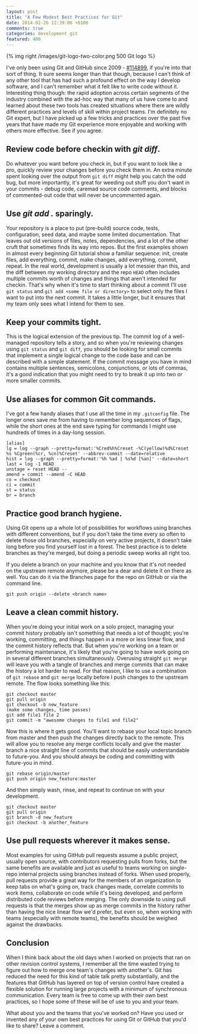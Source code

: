 ```yaml
---
layout: post
title: "A Few Modest Best Practices for Git"
date: 2014-02-26 12:39:06 +0100
comments: true
categories: development git
featured: 400
---
```

{% img right /images/git-logo-two-color.png 500 Git logo  %}

I've only been using Git and GitHub since 2009 - [\#114899](http://caius.github.io/github_id/#chriskottom), if you're into that sort of thing.  It sure seems longer than that though, because I can't think of any other tool that has had such a profound effect on the way I develop software, and I can't remember what it felt like to write code without it.  Interesting thing though: the rapid adoption across certain segments of the industry combined with the ad-hoc way that many of us have come to and learned about these two tools has created situations where there are wildly different practices and levels of skill within project teams.  I'm definitely no Git expert, but I have picked up a few tricks and practices over the past five years that have made my Git experience more enjoyable and working with others more effective.  See if you agree.<!--more-->

## Review code before checkin with *git diff*.
Do whatever you want before you check in, but if you want to look like a pro, quickly review your changes before you check them in.  An extra minute spent looking over the output from `git diff` might help you catch the odd bug, but more importantly, it's great for weeding out stuff you don't want in your commits - debug code, caremad source code comments, and blocks of commented-out code that will never be uncommented again.

## Use  *git add .* sparingly.
Your repository is a place to put (pre-build) source code, tests, configuration, seed data, and maybe some limited documentation.  That leaves out old versions of files, notes, dependencies, and a lot of the other cruft that sometimes finds its way into repos.  But the first examples shown in almost every beginning Git tutorial show a familiar sequence: init, create files, add everything, commit, make changes, add everything, commit, repeat.  In the real world, development is usually a lot messier than this, and the diff between my working directory and the repo `HEAD` often includes multiple commits worth of changes and things that aren't intended for checkin.  That's why when it's time to start thinking about a commit I'll use `git status` and `git add <some file or directory>` to select only the files I want to put into the next commit.  It takes a little longer, but it ensures that my team only sees what I intend for them to see.

## Keep your commits tight.
This is the logical extension of the previous tip.  The commit log of a well-managed repository tells a story, and so when you're reviewing changes using `git status` and `git diff`, you should be looking for small commits that implement a single logical change to the code base and can be described with a simple statement.  If the commit message you have in mind contains multiple sentences, semicolons, conjunctions, or lots of commas, it's a good indication that you might need to try to break it up into two or more smaller commits.

## Use aliases for common Git commands.
I've got a few handy aliases that I use all the time in my `.gitconfig` file.  The longer ones save me from having to remember long sequences of flags, while the short ones at the end save typing for commands I might use hundreds of times in a day-long session.

```
[alias]
lg = log --graph --pretty=format:'%Cred%h%Creset -%C(yellow)%d%Creset %s %Cgreen(%cr, %cn)%Creset' --abbrev-commit --date=relative
hist = log --graph --pretty=format:'%h %ad | %s%d [%an]' --date=short
last = log -1 HEAD
unstage = reset HEAD --
amend = commit --amend -C HEAD
co = checkout
ci = commit
st = status
br = branch
```

## Practice good branch hygiene.
Using Git opens up a whole lot of possibilities for workflows using branches with different conventions, but if you don't take the time every so often to delete those old branches, especially on very active projects, it doesn't take long before you find yourself lost in a forest.  The best practice is to delete branches as they're merged, but doing a periodic sweep works all right too.

If you delete a branch on your machine and you know that it's not needed on the upstream remote anymore, please be a dear and delete it on there as well.  You can do it via the Branches page for the repo on GitHub or via the command line.

```
git push origin --delete <branch name>
```

## Leave a clean commit history.
When you're doing your initial work on a solo project, managing your commit history probably isn't something that needs a lot of thought; you're working, committing, and things happen in a more or less linear flow, and the commit history reflects that.  But when you're working on a team or performing maintenance, it's likely that you're going to have work going on in several different branches simultaneously.  Overusing straight `git merge` will leave you with a tangle of branches and merge commits that can make the history a lot harder to read.  For that reason, I like to use a combination of `git rebase` and `git merge` locally before I push changes to the upstream remote.  The flow looks something like this:

```
git checkout master
git pull origin
git checkout -b new_feature
(make some changes, time passes)
git add file1 file 2
git commit -m "awesome changes to file1 and file2"
```
Now this is where it gets good.  You'll want to rebase your local topic branch from master and then push the changes directly back to the remote.  This will allow you to resolve any merge conflicts locally and give the master branch a nice straight line of commits that should be easily understandable to future-you.  And you should always be coding and committing with future-you in mind.

```
git rebase origin/master
git push origin new_feature:master
```
And then simply wash, rinse, and repeat to continue on with your development.

```
git checkout master
git pull origin
git branch -d new_feature
git checkout -b another_feature
```

## Use pull requests wherever it makes sense.
Most examples for using GitHub pull requests assume a public project, usually open source, with contributors requesting pulls from forks, but the same benefits are available and just as useful to teams working on single-repo internal projects using branches instead of forks.  When used properly, pull requests provide a great way for the members of an organization to keep tabs on what's going on, track changes made, correlate commits to work items, collaborate on code while it's being developed, and perform distributed code reviews before merging.  The only downside to using pull requests is that the merges show up as merge commits in the history rather than having the nice linear flow we'd prefer, but even so, when working with teams (especially with remote teams), the benefits should be weighed against the drawbacks.

## Conclusion
When I think back about the old days when I worked on projects that ran on other revision control systems, I remember all the time wasted trying to figure out how to merge one team's changes with another's.  Git has reduced the need for this kind of table talk pretty substantially, and the features that GitHub has layered on top of version control have created a flexible solution for running large projects with a minimum of synchronous communication.  Every team is free to come up with their own best practices, so I hope some of these will be of use to you and your team.

What about you and the teams that you've worked on?  Have you used or invented any of your own best practices for using Git or GitHub that you'd like to share?  Leave a comment.






